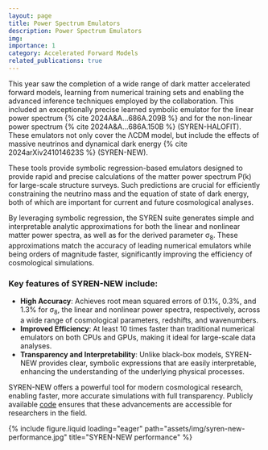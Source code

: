 ```yaml
---
layout: page
title: Power Spectrum Emulators
description: Power Spectrum Emulators
img:
importance: 1
category: Accelerated Forward Models
related_publications: true
---
```


This year saw the completion of a wide range of dark matter accelerated forward models, learning from numerical training sets and enabling the advanced inference techniques employed by the collaboration. This included an exceptionally precise learned symbolic emulator for the linear power spectrum {% cite 2024A&A...686A.209B %} and for the non-linear power spectrum {% cite 2024A&A...686A.150B %} (SYREN-HALOFIT). These emulators not only cover the <span>&Lambda;</span>CDM model, but include the effects of massive neutrinos and dynamical dark energy {% cite 2024arXiv241014623S %} (SYREN-NEW).

These tools provide symbolic regression-based emulators designed to provide rapid and precise calculations of the matter power spectrum <span>P(k)</span> for large-scale structure surveys. Such predictions are crucial for efficiently constraining the neutrino mass and the equation of state of dark energy, both of which are important for current and future cosmological analyses. 

By leveraging symbolic regression, the SYREN suite generates simple and interpretable analytic approximations for both the linear and nonlinear matter power spectra, as well as for the derived parameter <span>&sigma;<sub>8</sub></span>. These approximations match the accuracy of leading numerical emulators while being orders of magnitude faster, significantly improving the efficiency of cosmological simulations.

### Key features of SYREN-NEW include:
- **High Accuracy**: Achieves root mean squared errors of 0.1%, 0.3%, and 1.3% for <span>&sigma;<sub>8</sub></span>, the linear and nonlinear power spectra, respectively, across a wide range of cosmological parameters, redshifts, and wavenumbers.
- **Improved Efficiency**: At least 10 times faster than traditional numerical emulators on both CPUs and GPUs, making it ideal for large-scale data analyses.
- **Transparency and Interpretability**: Unlike black-box models, SYREN-NEW provides clear, symbolic expressions that are easily interpretable, enhancing the understanding of the underlying physical processes.

SYREN-NEW offers a powerful tool for modern cosmological research, enabling faster, more accurate simulations with full transparency. Publicly available [code](https://github.com/DeaglanBartlett/symbolic_pofk/) ensures that these advancements are accessible for researchers in the field.


<div class="row">
    <div class="col-sm">
        {% include figure.liquid loading="eager" path="assets/img/syren-new-performance.jpg" title="SYREN-NEW performance" %}
    </div>
</div>